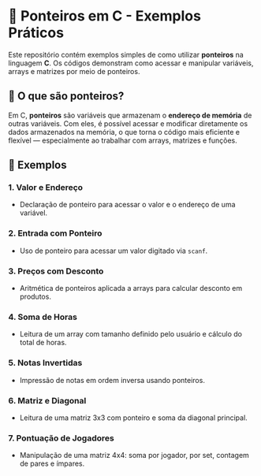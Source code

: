 # 🧠 Ponteiros em C - Exemplos Práticos

Este repositório contém exemplos simples de como utilizar **ponteiros** na linguagem **C**. Os códigos demonstram como acessar e manipular variáveis, arrays e matrizes por meio de ponteiros.

## 📌 O que são ponteiros?

Em C, **ponteiros** são variáveis que armazenam o **endereço de memória** de outras variáveis. Com eles, é possível acessar e modificar diretamente os dados armazenados na memória, o que torna o código mais eficiente e flexível — especialmente ao trabalhar com arrays, matrizes e funções.

## 📂 Exemplos

### 1. Valor e Endereço
- Declaração de ponteiro para acessar o valor e o endereço de uma variável.

### 2. Entrada com Ponteiro
- Uso de ponteiro para acessar um valor digitado via `scanf`.

### 3. Preços com Desconto
- Aritmética de ponteiros aplicada a arrays para calcular desconto em produtos.

### 4. Soma de Horas
- Leitura de um array com tamanho definido pelo usuário e cálculo do total de horas.

### 5. Notas Invertidas
- Impressão de notas em ordem inversa usando ponteiros.

### 6. Matriz e Diagonal
- Leitura de uma matriz 3x3 com ponteiro e soma da diagonal principal.

### 7. Pontuação de Jogadores
- Manipulação de uma matriz 4x4: soma por jogador, por set, contagem de pares e ímpares.
